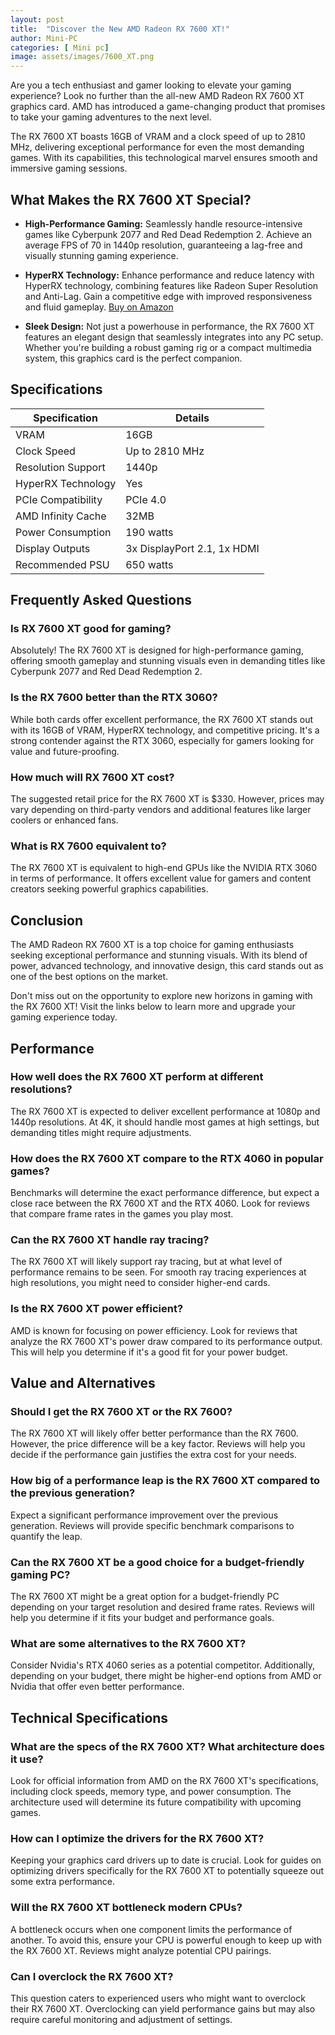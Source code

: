 ```yaml
---
layout: post
title:  "Discover the New AMD Radeon RX 7600 XT!"
author: Mini-PC
categories: [ Mini pc]
image: assets/images/7600_XT.png
--- 
```


Are you a tech enthusiast and gamer looking to elevate your gaming experience? Look no further than the all-new AMD Radeon RX 7600 XT graphics card. AMD has introduced a game-changing product that promises to take your gaming adventures to the next level.

The RX 7600 XT boasts 16GB of VRAM and a clock speed of up to 2810 MHz, delivering exceptional performance for even the most demanding games. With its capabilities, this technological marvel ensures smooth and immersive gaming sessions.

## What Makes the RX 7600 XT Special?

- **High-Performance Gaming:** Seamlessly handle resource-intensive games like Cyberpunk 2077 and Red Dead Redemption 2. Achieve an average FPS of 70 in 1440p resolution, guaranteeing a lag-free and visually stunning gaming experience.

- **HyperRX Technology:** Enhance performance and reduce latency with HyperRX technology, combining features like Radeon Super Resolution and Anti-Lag. Gain a competitive edge with improved responsiveness and fluid gameplay. [Buy on Amazon](https://amzn.to/3U9TdpS)


- **Sleek Design:** Not just a powerhouse in performance, the RX 7600 XT features an elegant design that seamlessly integrates into any PC setup. Whether you're building a robust gaming rig or a compact multimedia system, this graphics card is the perfect companion.

## Specifications

| Specification          | Details                           |
|------------------------|-----------------------------------|
| VRAM                   | 16GB                              |
| Clock Speed            | Up to 2810 MHz                    |
| Resolution Support     | 1440p                             |
| HyperRX Technology     | Yes                               |
| PCIe Compatibility     | PCIe 4.0                          |
| AMD Infinity Cache     | 32MB                              |
| Power Consumption      | 190 watts                         |
| Display Outputs        | 3x DisplayPort 2.1, 1x HDMI       |
| Recommended PSU        | 650 watts                         |

## Frequently Asked Questions

### Is RX 7600 XT good for gaming?

Absolutely! The RX 7600 XT is designed for high-performance gaming, offering smooth gameplay and stunning visuals even in demanding titles like Cyberpunk 2077 and Red Dead Redemption 2.

### Is the RX 7600 better than the RTX 3060?

While both cards offer excellent performance, the RX 7600 XT stands out with its 16GB of VRAM, HyperRX technology, and competitive pricing. It's a strong contender against the RTX 3060, especially for gamers looking for value and future-proofing.

### How much will RX 7600 XT cost?

The suggested retail price for the RX 7600 XT is $330. However, prices may vary depending on third-party vendors and additional features like larger coolers or enhanced fans.

### What is RX 7600 equivalent to?

The RX 7600 XT is equivalent to high-end GPUs like the NVIDIA RTX 3060 in terms of performance. It offers excellent value for gamers and content creators seeking powerful graphics capabilities.

## Conclusion

The AMD Radeon RX 7600 XT is a top choice for gaming enthusiasts seeking exceptional performance and stunning visuals. With its blend of power, advanced technology, and innovative design, this card stands out as one of the best options on the market.

Don't miss out on the opportunity to explore new horizons in gaming with the RX 7600 XT! Visit the links below to learn more and upgrade your gaming experience today.

## Performance

### How well does the RX 7600 XT perform at different resolutions?
The RX 7600 XT is expected to deliver excellent performance at 1080p and 1440p resolutions. At 4K, it should handle most games at high settings, but demanding titles might require adjustments.

### How does the RX 7600 XT compare to the RTX 4060 in popular games?
Benchmarks will determine the exact performance difference, but expect a close race between the RX 7600 XT and the RTX 4060. Look for reviews that compare frame rates in the games you play most.

### Can the RX 7600 XT handle ray tracing?
The RX 7600 XT will likely support ray tracing, but at what level of performance remains to be seen. For smooth ray tracing experiences at high resolutions, you might need to consider higher-end cards.

### Is the RX 7600 XT power efficient?
AMD is known for focusing on power efficiency. Look for reviews that analyze the RX 7600 XT's power draw compared to its performance output. This will help you determine if it's a good fit for your power budget.

## Value and Alternatives

### Should I get the RX 7600 XT or the RX 7600?
The RX 7600 XT will likely offer better performance than the RX 7600. However, the price difference will be a key factor. Reviews will help you decide if the performance gain justifies the extra cost for your needs.

### How big of a performance leap is the RX 7600 XT compared to the previous generation?
Expect a significant performance improvement over the previous generation. Reviews will provide specific benchmark comparisons to quantify the leap.

### Can the RX 7600 XT be a good choice for a budget-friendly gaming PC?
The RX 7600 XT might be a great option for a budget-friendly PC depending on your target resolution and desired frame rates. Reviews will help you determine if it fits your budget and performance goals.

### What are some alternatives to the RX 7600 XT?
Consider Nvidia's RTX 4060 series as a potential competitor. Additionally, depending on your budget, there might be higher-end options from AMD or Nvidia that offer even better performance.

## Technical Specifications

### What are the specs of the RX 7600 XT? What architecture does it use?
Look for official information from AMD on the RX 7600 XT's specifications, including clock speeds, memory type, and power consumption. The architecture used will determine its future compatibility with upcoming games.

### How can I optimize the drivers for the RX 7600 XT?
Keeping your graphics card drivers up to date is crucial. Look for guides on optimizing drivers specifically for the RX 7600 XT to potentially squeeze out some extra performance.

### Will the RX 7600 XT bottleneck modern CPUs?
A bottleneck occurs when one component limits the performance of another. To avoid this, ensure your CPU is powerful enough to keep up with the RX 7600 XT. Reviews might analyze potential CPU pairings.

### Can I overclock the RX 7600 XT?
This question caters to experienced users who might want to overclock their RX 7600 XT. Overclocking can yield performance gains but may also require careful monitoring and adjustment of settings.
